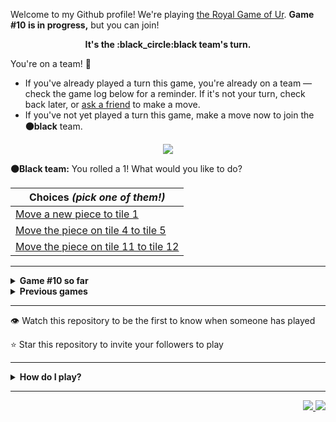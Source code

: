 Welcome to my Github profile!
We're playing
[the Royal Game of Ur](https://en.wikipedia.org/wiki/Royal_Game_of_Ur).
**Game #10 is in progress,** but you can join!

<p align="center">
  <b>It's the
  :black_circle:black
  team's turn.</b>
</p>

You're on a team! :wave:

* If you've already played a turn this game, you're already on a team
  &mdash; check the game log below for a reminder. If it's not your turn,
  check back later, or [ask a
  friend](https://twitter.com/share?text=I'm+playing+The+Royal+Game+of+Ur+on+a+GitHub+profile.+Take+your+turn+at+https://github.com/rossjrw/rossjrw+%23RoyalGameOfUr+%23github) to make a move.
* If you've not yet played a turn this game, make a move now to join the
  **:black_circle:black** team.

<p align="center"><img src="https://raw.githubusercontent.com/rossjrw/rossjrw/play/games/current/board.1688.svg"></p>

  **:black_circle:Black team:**
  You rolled a 1!
What would you like to do?

| Choices *(pick one of them!)* |
| --- |
  | [    Move a new piece to tile 1](https://github.com/rossjrw/rossjrw/issues/new?title=ur-move-1%400-0&amp;body=Press+Submit%21+You+don%27t+need+to+edit+this+text+or+do+anything+else.%0D%0A%0D%0ABe+aware+that+your+move+can+take+a+minute+or+two+to+process.) |
  | [    Move the piece on tile 4 to tile 5](https://github.com/rossjrw/rossjrw/issues/new?title=ur-move-1%404-0&amp;body=Press+Submit%21+You+don%27t+need+to+edit+this+text+or+do+anything+else.%0D%0A%0D%0ABe+aware+that+your+move+can+take+a+minute+or+two+to+process.) |
  | [    Move the piece on tile 11 to tile 12](https://github.com/rossjrw/rossjrw/issues/new?title=ur-move-1%4011-0&amp;body=Press+Submit%21+You+don%27t+need+to+edit+this+text+or+do+anything+else.%0D%0A%0D%0ABe+aware+that+your+move+can+take+a+minute+or+two+to+process.) |

-----

<details>
<summary><b>Game #10 so far</b></summary>

## Who's on each team?

<table>
    <thead>
      <tr><th colspan=2>Players in this game</th></tr>
    </thead>
    <tbody>
      <tr>
        <td align="right"><b>Black team</b> :black_circle:</td>
        <td>:white_circle: <b> White team</b></td>
      </tr>
      <tr align="center">
        <td><b><a href="https://github.com/adoreblvnk">@adoreblvnk</a></b> (5)<br><b><a href="https://github.com/srThibaultP">@srThibaultP</a></b> (4)<br><b><a href="https://github.com/ottomicheletti">@ottomicheletti</a></b> (4)<br><b><a href="https://github.com/beckerin">@beckerin</a></b> (4)<br><b><a href="https://github.com/Vleezy">@Vleezy</a></b> (3)<br><b><a href="https://github.com/roryclaasen">@roryclaasen</a></b> (2)<br><b><a href="https://github.com/QuesadaJon">@QuesadaJon</a></b> (2)<br><b><a href="https://github.com/VikashPR">@VikashPR</a></b> (1)<br><b><a href="https://github.com/rossjrw">@rossjrw</a></b> (1)<br><b><a href="https://github.com/Hans5958">@Hans5958</a></b> (1)<br><b><a href="https://github.com/Sam948-byte">@Sam948-byte</a></b> (1)<br><b><a href="https://github.com/Kharoontes">@Kharoontes</a></b> (1)<br><b><a href="https://github.com/torcoste">@torcoste</a></b> (1)<br><b><a href="https://github.com/Qiamast">@Qiamast</a></b> (1)<br><b><a href="https://github.com/gavinmasese">@gavinmasese</a></b> (1)<br><b><a href="https://github.com/camicelinski">@camicelinski</a></b> (1)<br><b><a href="https://github.com/arneja-arnav">@arneja-arnav</a></b> (1)<br><b><a href="https://github.com/TheramReddy">@TheramReddy</a></b> (1)<br><b><a href="https://github.com/danielchandg">@danielchandg</a></b> (1)<br><b><a href="https://github.com/Saumay">@Saumay</a></b> (1)<br><b><a href="https://github.com/tobias-wilfert">@tobias-wilfert</a></b> (1)<br><b><a href="https://github.com/Samoz93">@Samoz93</a></b> (1)<br><b><a href="https://github.com/beckerrobin">@beckerrobin</a></b> (1)<br><b><a href="https://github.com/joaotd">@joaotd</a></b> (1)<br><b><a href="https://github.com/tovVAar">@tovVAar</a></b> (1)<br><b><a href="https://github.com/Mangor1no">@Mangor1no</a></b> (1)<br><b><a href="https://github.com/Hrushal-Nikhare">@Hrushal-Nikhare</a></b> (1)<br><b><a href="https://github.com/onz3">@onz3</a></b> (1)<br><b><a href="https://github.com/Carol42">@Carol42</a></b> (1)<br><b><a href="https://github.com/LiberViator">@LiberViator</a></b> (1)<br><b><a href="https://github.com/SumitJadiya">@SumitJadiya</a></b> (1)<br><b><a href="https://github.com/SpotlightForBugs">@SpotlightForBugs</a></b> (1)<br><b><a href="https://github.com/EmannFatima">@EmannFatima</a></b> (1)<br><b><a href="https://github.com/Redf0xD">@Redf0xD</a></b> (1)<br><b><a href="https://github.com/RicardoGaitan93">@RicardoGaitan93</a></b> (1)<br><b><a href="https://github.com/RatchanonDev">@RatchanonDev</a></b> (1)<br><b><a href="https://github.com/OmKakatkar">@OmKakatkar</a></b> (1)<br><b><a href="https://github.com/jiny2021">@jiny2021</a></b> (1)<br><b><a href="https://github.com/younesbram">@younesbram</a></b> (1)<br><b><a href="https://github.com/ThomasBacheley">@ThomasBacheley</a></b> (1)<br><b><a href="https://github.com/solomonshalom">@solomonshalom</a></b> (1)<br><b><a href="https://github.com/lmxti">@lmxti</a></b> (1)<br><b><a href="https://github.com/plungarini">@plungarini</a></b> (1)<br><b><a href="https://github.com/RVR-Dummy">@RVR-Dummy</a></b> (1)<br><b><a href="https://github.com/wallaceice">@wallaceice</a></b> (1)<br><b><a href="https://github.com/deutandev">@deutandev</a></b> (1)<br><b><a href="https://github.com/VedxP">@VedxP</a></b> (1)<br><b><a href="https://github.com/mehmetkirlak">@mehmetkirlak</a></b> (1)<br><b><a href="https://github.com/GalexY727">@GalexY727</a></b> (1)</td>
        <td><b><a href="https://github.com/shpatrickguo">@shpatrickguo</a></b> (6)<br><b><a href="https://github.com/handyaputra">@handyaputra</a></b> (4)<br><b><a href="https://github.com/alexchunlin">@alexchunlin</a></b> (3)<br><b><a href="https://github.com/thenithinbalaji">@thenithinbalaji</a></b> (3)<br><b><a href="https://github.com/LAPCoder">@LAPCoder</a></b> (3)<br><b><a href="https://github.com/ZacharyCrespin">@ZacharyCrespin</a></b> (3)<br><b><a href="https://github.com/MathieuIko">@MathieuIko</a></b> (2)<br><b><a href="https://github.com/withrvr">@withrvr</a></b> (2)<br><b><a href="https://github.com/BazzerDv">@BazzerDv</a></b> (2)<br><b><a href="https://github.com/GabrielTheophilo">@GabrielTheophilo</a></b> (1)<br><b><a href="https://github.com/AquariusDue">@AquariusDue</a></b> (1)<br><b><a href="https://github.com/ShahriarKh">@ShahriarKh</a></b> (1)<br><b><a href="https://github.com/NerwenElensar">@NerwenElensar</a></b> (1)<br><b><a href="https://github.com/akhilvreddy">@akhilvreddy</a></b> (1)<br><b><a href="https://github.com/Eive1Me">@Eive1Me</a></b> (1)<br><b><a href="https://github.com/BartvanMaarschalkerweerd">@BartvanMaarschalkerweerd</a></b> (1)<br><b><a href="https://github.com/Yassin-Askar">@Yassin-Askar</a></b> (1)<br><b><a href="https://github.com/HENRYMARTIN5">@HENRYMARTIN5</a></b> (1)<br><b><a href="https://github.com/BolaGhaly">@BolaGhaly</a></b> (1)<br><b><a href="https://github.com/Luigibei">@Luigibei</a></b> (1)<br><b><a href="https://github.com/BlimblimCFT">@BlimblimCFT</a></b> (1)<br><b><a href="https://github.com/garraev">@garraev</a></b> (1)<br><b><a href="https://github.com/mmoizulhaq">@mmoizulhaq</a></b> (1)<br><b><a href="https://github.com/mirandapardo">@mirandapardo</a></b> (1)<br><b><a href="https://github.com/utkarsh-1905">@utkarsh-1905</a></b> (1)<br><b><a href="https://github.com/Buashei">@Buashei</a></b> (1)<br><b><a href="https://github.com/seyfer">@seyfer</a></b> (1)<br><b><a href="https://github.com/thetbw">@thetbw</a></b> (1)<br><b><a href="https://github.com/crimsonshade">@crimsonshade</a></b> (1)<br><b><a href="https://github.com/guru2050">@guru2050</a></b> (1)<br><b><a href="https://github.com/distro104">@distro104</a></b> (1)<br><b><a href="https://github.com/Jkeviin">@Jkeviin</a></b> (1)<br><b><a href="https://github.com/IbimsnicesYolo">@IbimsnicesYolo</a></b> (1)<br><b><a href="https://github.com/Aarrn33">@Aarrn33</a></b> (1)<br><b><a href="https://github.com/SubGplayz">@SubGplayz</a></b> (1)<br><b><a href="https://github.com/marius-leica">@marius-leica</a></b> (1)<br><b><a href="https://github.com/lbtm">@lbtm</a></b> (1)<br><b><a href="https://github.com/wychwitch">@wychwitch</a></b> (1)<br><b><a href="https://github.com/joaodavidsilva">@joaodavidsilva</a></b> (1)<br><b><a href="https://github.com/therealshark">@therealshark</a></b> (1)<br><b><a href="https://github.com/Nirzak">@Nirzak</a></b> (1)<br><b><a href="https://github.com/teofilosalgado">@teofilosalgado</a></b> (1)<br><b><a href="https://github.com/lucaspmedina">@lucaspmedina</a></b> (1)<br><b><a href="https://github.com/timothygao8710">@timothygao8710</a></b> (1)</td>
      </tr>
    </tbody>
  </table>

## What's happened so far?

| Time | Turn | Event | Issue | Board |
| :---: | :---: | :--- | :---: | :---: |
  | 15th May 2022 17:19 | **0** | :black_circle: **[@VikashPR](https://github.com/VikashPR)** started a new game | [#1535](https://github.com/rossjrw/rossjrw/issues/1535) | [link](https://raw.githubusercontent.com/rossjrw/rossjrw/42d2e43d2de4439570af774350c7cc3f1d2c4007/games/current/board.1535.svg) |
  | 15th May 2022 21:15 | **1** | :black_circle: **[@rossjrw](https://github.com/rossjrw)** moved a black piece onto the board to position 2    | [#1536](https://github.com/rossjrw/rossjrw/issues/1536) | [link](https://raw.githubusercontent.com/rossjrw/rossjrw/274036f19c57f52be222f46a5ed3cb985f703430/games/current/board.1536.svg) |
  | 15th May 2022 23:54 | **2** | :white_circle: **[@GabrielTheophilo](https://github.com/GabrielTheophilo)** moved a white piece onto the board to position 2    | [#1538](https://github.com/rossjrw/rossjrw/issues/1538) | [link](https://raw.githubusercontent.com/rossjrw/rossjrw/b3022fb39b738640ec603248a5611e9293d72b5b/games/current/board.1538.svg) |
  | 16th May 2022 12:01 | **3** | :black_circle: **[@roryclaasen](https://github.com/roryclaasen)** moved a black piece from position 2 to position 4  — claimed a rosette :rosette:  | [#1539](https://github.com/rossjrw/rossjrw/issues/1539) | [link](https://raw.githubusercontent.com/rossjrw/rossjrw/947af82b5b47f51b3c148a84b97672b37b5375cc/games/current/board.1539.svg) |
  | 16th May 2022 12:02 | **4** | :black_circle: **[@roryclaasen](https://github.com/roryclaasen)** moved a black piece onto the board to position 1    | [#1540](https://github.com/rossjrw/rossjrw/issues/1540) | [link](https://raw.githubusercontent.com/rossjrw/rossjrw/452eddf6be9c4be4a6be91cf24192d764486cb27/games/current/board.1540.svg) |
  | 17th May 2022 11:03 | **5** | :white_circle: **[@MathieuIko](https://github.com/MathieuIko)** moved a white piece from position 2 to position 4  — claimed a rosette :rosette:  | [#1541](https://github.com/rossjrw/rossjrw/issues/1541) | [link](https://raw.githubusercontent.com/rossjrw/rossjrw/b32cd75295ad06e821538eb4dde46360b6b8cc9c/games/current/board.1541.svg) |
  | 17th May 2022 11:07 | **6** | :white_circle: **[@MathieuIko](https://github.com/MathieuIko)** moved a white piece onto the board to position 3    | [#1542](https://github.com/rossjrw/rossjrw/issues/1542) | [link](https://raw.githubusercontent.com/rossjrw/rossjrw/bb781b81ac8f71f204254a3690291f0dec4a09a7/games/current/board.1542.svg) |
  | 17th May 2022 13:49 | **7** | :black_circle: **[@Hans5958](https://github.com/Hans5958)** moved a black piece onto the board to position 2    | [#1543](https://github.com/rossjrw/rossjrw/issues/1543) | [link](https://raw.githubusercontent.com/rossjrw/rossjrw/9f6e608acc3d151ebda25c56af386c168b0b034a/games/current/board.1543.svg) |
  | 19th May 2022 07:30 | **8** | :white_circle: **[@AquariusDue](https://github.com/AquariusDue)** moved a white piece from position 4 to position 8  — claimed a rosette :rosette:  | [#1544](https://github.com/rossjrw/rossjrw/issues/1544) | [link](https://raw.githubusercontent.com/rossjrw/rossjrw/29613806d94a173cf50518825b284531f429ac11/games/current/board.1544.svg) |
  | 19th May 2022 10:56 | **9** | :white_circle: **[@ShahriarKh](https://github.com/ShahriarKh)** moved a white piece from position 8 to position 10    | [#1545](https://github.com/rossjrw/rossjrw/issues/1545) | [link](https://raw.githubusercontent.com/rossjrw/rossjrw/5aa4c0a695d449ea8e0ccb9c7cec824a0bee1f5a/games/current/board.1545.svg) |
  | 19th May 2022 17:59 | **10** | :black_circle: **[@Sam948-byte](https://github.com/Sam948-byte)** moved a black piece onto the board to position 3    | [#1546](https://github.com/rossjrw/rossjrw/issues/1546) | [link](https://raw.githubusercontent.com/rossjrw/rossjrw/8f28eccdc8df2f4faf675f5a26df5dd976f732a4/games/current/board.1546.svg) |
  | 20th May 2022 23:11 | **11** | :white_circle: **[@shpatrickguo](https://github.com/shpatrickguo)** moved a white piece onto the board to position 2    | [#1547](https://github.com/rossjrw/rossjrw/issues/1547) | [link](https://raw.githubusercontent.com/rossjrw/rossjrw/810df3e45d1ee7be8f1621eed2bf7c0e77f78afe/games/current/board.1547.svg) |
  | 21st May 2022 11:31 | **12** | :black_circle: **[@adoreblvnk](https://github.com/adoreblvnk)** moved a black piece from position 2 to position 5    | [#1548](https://github.com/rossjrw/rossjrw/issues/1548) | [link](https://raw.githubusercontent.com/rossjrw/rossjrw/15e84a3f45b034a3daabc59dfe660d40cb8f588c/games/current/board.1548.svg) |
  | 21st May 2022 11:47 | **13** | :white_circle: **[@NerwenElensar](https://github.com/NerwenElensar)** moved a white piece from position 10 to position 12    | [#1549](https://github.com/rossjrw/rossjrw/issues/1549) | [link](https://raw.githubusercontent.com/rossjrw/rossjrw/74511e3a2e832cf7625e7c8cb5d91ff0cd23ede2/games/current/board.1549.svg) |
  | 21st May 2022 18:15 | **14** | :black_circle: **[@Kharoontes](https://github.com/Kharoontes)** moved a black piece from position 4 to position 6    | [#1550](https://github.com/rossjrw/rossjrw/issues/1550) | [link](https://raw.githubusercontent.com/rossjrw/rossjrw/5f81d0f07e4dcd41a2adfbf512cd7d18cdc9621b/games/current/board.1550.svg) |
  | 22nd May 2022 19:58 | **15** | :white_circle: **[@akhilvreddy](https://github.com/akhilvreddy)** moved a white piece from position 2 to position 4  — claimed a rosette :rosette:  | [#1552](https://github.com/rossjrw/rossjrw/issues/1552) | [link](https://raw.githubusercontent.com/rossjrw/rossjrw/15a210996e663809f2c6213eafbefc7655d4d68e/games/current/board.1552.svg) |
  | 27th May 2022 16:56 | **16** | :white_circle: **[@Eive1Me](https://github.com/Eive1Me)** moved a white piece from position 12 to position 13    | [#1555](https://github.com/rossjrw/rossjrw/issues/1555) | [link](https://raw.githubusercontent.com/rossjrw/rossjrw/55ceaf2662ec497fd0eb17d1997a64e05251ecda/games/current/board.1555.svg) |
  | 28th May 2022 06:32 | **17** | :black_circle: **[@adoreblvnk](https://github.com/adoreblvnk)** moved a black piece from position 3 to position 4  — claimed a rosette :rosette:  | [#1556](https://github.com/rossjrw/rossjrw/issues/1556) | [link](https://raw.githubusercontent.com/rossjrw/rossjrw/869ce82caefbd3dca0f1676ab950b99daccc2102/games/current/board.1556.svg) |
  | 30th May 2022 02:43 | **18** | :black_circle: **[@Vleezy](https://github.com/Vleezy)** moved a black piece from position 1 to position 2    | [#1557](https://github.com/rossjrw/rossjrw/issues/1557) | [link](https://raw.githubusercontent.com/rossjrw/rossjrw/3a8612f91d1c28dba3aae7788fe03a424d414ed2/games/current/board.1557.svg) |
  | 30th May 2022 10:52 | **19** | :white_circle: **[@shpatrickguo](https://github.com/shpatrickguo)** moved a white piece from position 4 to position 5 — captured a black piece :crossed_swords:   | [#1559](https://github.com/rossjrw/rossjrw/issues/1559) | [link](https://raw.githubusercontent.com/rossjrw/rossjrw/666997b89560ae43145a7e3adf58d70da219a9e1/games/current/board.1559.svg) |
  | 30th May 2022 22:51 | **20** | :black_circle: **[@Vleezy](https://github.com/Vleezy)** moved a black piece from position 4 to position 8  — claimed a rosette :rosette:  | [#1560](https://github.com/rossjrw/rossjrw/issues/1560) | [link](https://raw.githubusercontent.com/rossjrw/rossjrw/5f0189be003b1230c6c3a5d89ed16a8c7f8e5ff0/games/current/board.1560.svg) |
  | 31st May 2022 10:11 | **21** | :black_circle: **[@adoreblvnk](https://github.com/adoreblvnk)** moved a black piece from position 6 to position 9    | [#1561](https://github.com/rossjrw/rossjrw/issues/1561) | [link](https://raw.githubusercontent.com/rossjrw/rossjrw/afd76995e005a44d3509cfa5168c7cd128ac1e13/games/current/board.1561.svg) |
  | 31st May 2022 17:18 | **22** | :white_circle: **[@shpatrickguo](https://github.com/shpatrickguo)** moved a white piece from position 5 to position 6    | [#1562](https://github.com/rossjrw/rossjrw/issues/1562) | [link](https://raw.githubusercontent.com/rossjrw/rossjrw/febb72181e8d07c91257c0d6d0429b7c886ebe65/games/current/board.1562.svg) |
  | 1st Jun 2022 02:36 | **23** | :black_circle: **[@adoreblvnk](https://github.com/adoreblvnk)** moved a black piece from position 8 to position 10    | [#1563](https://github.com/rossjrw/rossjrw/issues/1563) | [link](https://raw.githubusercontent.com/rossjrw/rossjrw/097e37a85431ca433a3221cd3091cb81ae045d12/games/current/board.1563.svg) |
  | 1st Jun 2022 17:47 | **24** | :white_circle: **[@alexchunlin](https://github.com/alexchunlin)** moved a white piece from position 6 to position 8  — claimed a rosette :rosette:  | [#1564](https://github.com/rossjrw/rossjrw/issues/1564) | [link](https://raw.githubusercontent.com/rossjrw/rossjrw/513aae3f2ab5d6b4286ba3ad50b0d76b543ab6de/games/current/board.1564.svg) |
  | 1st Jun 2022 17:49 | **25** | :white_circle: **[@alexchunlin](https://github.com/alexchunlin)** moved a white piece onto the board to position 4  — claimed a rosette :rosette:  | [#1565](https://github.com/rossjrw/rossjrw/issues/1565) | [link](https://raw.githubusercontent.com/rossjrw/rossjrw/1b75e09521d75302601c53088198a74fa0ef0323/games/current/board.1565.svg) |
  | 1st Jun 2022 17:49 | **26** | :white_circle: **[@alexchunlin](https://github.com/alexchunlin)** moved a white piece from position 4 to position 7    | [#1566](https://github.com/rossjrw/rossjrw/issues/1566) | [link](https://raw.githubusercontent.com/rossjrw/rossjrw/a0feac344e4f0746abcbfac8ca22c7ba92bbff6a/games/current/board.1566.svg) |
  | 2nd Jun 2022 10:14 | **27** | :black_circle: **[@srThibaultP](https://github.com/srThibaultP)** moved a black piece onto the board to position 3    | [#1567](https://github.com/rossjrw/rossjrw/issues/1567) | [link](https://raw.githubusercontent.com/rossjrw/rossjrw/c5b328d33a099009ff83f671f8effc271ec466fb/games/current/board.1567.svg) |
  | 4th Jun 2022 17:48 | **28** | :white_circle: **[@BartvanMaarschalkerweerd](https://github.com/BartvanMaarschalkerweerd)** moved a white piece from position 7 to position 9 — captured a black piece :crossed_swords:   | [#1568](https://github.com/rossjrw/rossjrw/issues/1568) | [link](https://raw.githubusercontent.com/rossjrw/rossjrw/5d3ebae4d7e5d9e82ae6137cec05c3727ab2c40d/games/current/board.1568.svg) |
  | 5th Jun 2022 07:26 | **29** | :black_circle: **[@adoreblvnk](https://github.com/adoreblvnk)** moved a black piece from position 3 to position 4  — claimed a rosette :rosette:  | [#1569](https://github.com/rossjrw/rossjrw/issues/1569) | [link](https://raw.githubusercontent.com/rossjrw/rossjrw/36349767bccb4de138a5b969753189516d30298b/games/current/board.1569.svg) |
  | 6th Jun 2022 10:39 | **30** | :black_circle: **[@torcoste](https://github.com/torcoste)** moved a black piece from position 4 to position 6    | [#1570](https://github.com/rossjrw/rossjrw/issues/1570) | [link](https://raw.githubusercontent.com/rossjrw/rossjrw/3501d331f283a202535ae767ffc48cdaebe2d34f/games/current/board.1570.svg) |
  | 9th Jun 2022 06:32 | **31** | :white_circle: **[@Yassin-Askar](https://github.com/Yassin-Askar)** moved a white piece from position 8 to position 12    | [#1571](https://github.com/rossjrw/rossjrw/issues/1571) | [link](https://raw.githubusercontent.com/rossjrw/rossjrw/d250cf886ff6cbc37bc015d7b1272ddc59baf3a7/games/current/board.1571.svg) |
  | 10th Jun 2022 08:07 | **32** | :black_circle: **[@srThibaultP](https://github.com/srThibaultP)** moved a black piece from position 10 to position 12 — captured a white piece :crossed_swords:   | [#1572](https://github.com/rossjrw/rossjrw/issues/1572) | [link](https://raw.githubusercontent.com/rossjrw/rossjrw/858d587834ea11a3874b4343d3eb1ecf19345d31/games/current/board.1572.svg) |
  | 13th Jun 2022 07:25 | **33** | :white_circle: **[@handyaputra](https://github.com/handyaputra)** moved a white piece from position 9 to position 12 — captured a black piece :crossed_swords:   | [#1573](https://github.com/rossjrw/rossjrw/issues/1573) | [link](https://raw.githubusercontent.com/rossjrw/rossjrw/5debfdbf29bf01145495406a518b5c448998615d/games/current/board.1573.svg) |
  | 13th Jun 2022 07:38 | **34** | :black_circle: **[@Qiamast](https://github.com/Qiamast)** moved a black piece from position 6 to position 8  — claimed a rosette :rosette:  | [#1574](https://github.com/rossjrw/rossjrw/issues/1574) | [link](https://raw.githubusercontent.com/rossjrw/rossjrw/64930e9213e5330d2e929059be39107befd10aed/games/current/board.1574.svg) |
  | 14th Jun 2022 12:22 | **35** | :black_circle: **[@gavinmasese](https://github.com/gavinmasese)** moved a black piece onto the board to position 3    | [#1575](https://github.com/rossjrw/rossjrw/issues/1575) | [link](https://raw.githubusercontent.com/rossjrw/rossjrw/325f261c02b89b02b91b1670e392ec00716565ba/games/current/board.1575.svg) |
  | 15th Jun 2022 03:10 | **36** | :white_circle: **[@handyaputra](https://github.com/handyaputra)** moved a white piece from position 3 to position 4  — claimed a rosette :rosette:  | [#1576](https://github.com/rossjrw/rossjrw/issues/1576) | [link](https://raw.githubusercontent.com/rossjrw/rossjrw/8292c3066ffe29460006d24df74949723a410a18/games/current/board.1576.svg) |
  | 15th Jun 2022 03:11 | **37** | :white_circle: **[@handyaputra](https://github.com/handyaputra)** moved a white piece from position 13 to position 14  — claimed a rosette :rosette:  | [#1577](https://github.com/rossjrw/rossjrw/issues/1577) | [link](https://raw.githubusercontent.com/rossjrw/rossjrw/41c796fe35fa4d3976dc341bd17a112baa9fca33/games/current/board.1577.svg) |
  | 15th Jun 2022 03:11 | **38** | :white_circle: **[@handyaputra](https://github.com/handyaputra)** ascended a white piece from position 14 :rocket:    | [#1578](https://github.com/rossjrw/rossjrw/issues/1578) | [link](https://raw.githubusercontent.com/rossjrw/rossjrw/6ddea4796749831613fd27b46797c63a2bc15860/games/current/board.1578.svg) |
  | 16th Jun 2022 19:07 | **39** | :black_circle: **[@srThibaultP](https://github.com/srThibaultP)** moved a black piece from position 8 to position 11    | [#1579](https://github.com/rossjrw/rossjrw/issues/1579) | [link](https://raw.githubusercontent.com/rossjrw/rossjrw/f519d2995f318a91d50803627ed884d74f6665b8/games/current/board.1579.svg) |
  | 16th Jun 2022 19:24 | **40** | :white_circle: **[@HENRYMARTIN5](https://github.com/HENRYMARTIN5)** moved a white piece from position 4 to position 6    | [#1580](https://github.com/rossjrw/rossjrw/issues/1580) | [link](https://raw.githubusercontent.com/rossjrw/rossjrw/d5a08f04f527457bcf4da2d44df05a798823b689/games/current/board.1580.svg) |
  | 2nd Jul 2022 13:47 | **41** | :black_circle: **[@camicelinski](https://github.com/camicelinski)** moved a black piece from position 11 to position 12 — captured a white piece :crossed_swords:   | [#1581](https://github.com/rossjrw/rossjrw/issues/1581) | [link](https://raw.githubusercontent.com/rossjrw/rossjrw/5729fa1132d914980d7913f5ef7e6149725d24e4/games/current/board.1581.svg) |
  | 3rd Jul 2022 05:25 | **42** | :white_circle: **[@BolaGhaly](https://github.com/BolaGhaly)** moved a white piece from position 6 to position 8  — claimed a rosette :rosette:  | [#1582](https://github.com/rossjrw/rossjrw/issues/1582) | [link](https://raw.githubusercontent.com/rossjrw/rossjrw/5789a8b84d033e692224406ddb1760a6d8764c31/games/current/board.1582.svg) |
  | 5th Jul 2022 04:28 | **43** | :white_circle: **[@Luigibei](https://github.com/Luigibei)** moved a white piece from position 8 to position 11    | [#1584](https://github.com/rossjrw/rossjrw/issues/1584) | [link](https://raw.githubusercontent.com/rossjrw/rossjrw/a2a1369b8df11994adf94c11f3c63802c2f43db8/games/current/board.1584.svg) |
  | 10th Jul 2022 06:03 | **44** | :black_circle: **[@arneja-arnav](https://github.com/arneja-arnav)** moved a black piece onto the board to position 4  — claimed a rosette :rosette:  | [#1585](https://github.com/rossjrw/rossjrw/issues/1585) | [link](https://raw.githubusercontent.com/rossjrw/rossjrw/2dd0e5eb94b5e7ae668d218bfe58ac59bb2c42bf/games/current/board.1585.svg) |
  | 17th Jul 2022 08:26 | **45** | :black_circle: **[@srThibaultP](https://github.com/srThibaultP)** moved a black piece from position 12 to position 14  — claimed a rosette :rosette:  | [#1586](https://github.com/rossjrw/rossjrw/issues/1586) | [link](https://raw.githubusercontent.com/rossjrw/rossjrw/c2d4099e49ea64e13df348fff3ac1124ca5a4e82/games/current/board.1586.svg) |
  | 17th Jul 2022 09:07 | **46** | :black_circle: **[@TheramReddy](https://github.com/TheramReddy)** moved a black piece from position 3 to position 5    | [#1587](https://github.com/rossjrw/rossjrw/issues/1587) |  |
  | 17th Jul 2022 18:28 | **47** | :white_circle: **[@BlimblimCFT](https://github.com/BlimblimCFT)** ascended a white piece from position 11 :rocket:    | [#1588](https://github.com/rossjrw/rossjrw/issues/1588) |  |
  | 17th Jul 2022 18:28 | **48** | :black_circle:  The black team rolled a 0 and their turn was automatically passed | [#1588](https://github.com/rossjrw/rossjrw/issues/1588) | [link](https://raw.githubusercontent.com/rossjrw/rossjrw/f8b99aa340bd303bb09f8b26d79a5535d58b3345/games/current/board.1588.svg) |
  | 17th Jul 2022 18:28 | **49** | :white_circle:  The white team rolled a 0 and their turn was automatically passed | [#1588](https://github.com/rossjrw/rossjrw/issues/1588) | [link](https://raw.githubusercontent.com/rossjrw/rossjrw/36f5c9edfc719f2c533862ea6c2aea9835c3f2c5/games/current/board.1588.svg) |
  | 19th Jul 2022 17:52 | **50** | :black_circle: **[@danielchandg](https://github.com/danielchandg)** moved a black piece from position 4 to position 8  — claimed a rosette :rosette:  | [#1589](https://github.com/rossjrw/rossjrw/issues/1589) |  |
  | 23rd Jul 2022 08:52 | **51** | :black_circle: **[@Saumay](https://github.com/Saumay)** moved a black piece onto the board to position 4  — claimed a rosette :rosette:  | [#1590](https://github.com/rossjrw/rossjrw/issues/1590) | [link](https://raw.githubusercontent.com/rossjrw/rossjrw/d85cc8656f726f3cad03c8ca889f12abc53f02c6/games/current/board.1590.svg) |
  | 23rd Jul 2022 08:52 | **52** | :black_circle:  The black team rolled a 0 and their turn was automatically passed | [#1590](https://github.com/rossjrw/rossjrw/issues/1590) | [link](https://raw.githubusercontent.com/rossjrw/rossjrw/9e10499656b7193a9851671c74aa90a14b6b3ccb/games/current/board.1590.svg) |
  | 27th Jul 2022 10:20 | **53** | :white_circle: **[@garraev](https://github.com/garraev)** moved a white piece onto the board to position 2    | [#1592](https://github.com/rossjrw/rossjrw/issues/1592) | [link](https://raw.githubusercontent.com/rossjrw/rossjrw/a5bcc6f8bdf76f086e0ca3986c3fb40492d5b062/games/current/board.1592.svg) |
  | 27th Jul 2022 13:44 | **54** | :black_circle: **[@tobias-wilfert](https://github.com/tobias-wilfert)** moved a black piece from position 5 to position 7    | [#1593](https://github.com/rossjrw/rossjrw/issues/1593) | [link](https://raw.githubusercontent.com/rossjrw/rossjrw/156be372c6192d34dbe5d79554409bed63c4a670/games/current/board.1593.svg) |
  | 2nd Aug 2022 09:39 | **55** | :white_circle: **[@mmoizulhaq](https://github.com/mmoizulhaq)** moved a white piece onto the board to position 3    | [#1594](https://github.com/rossjrw/rossjrw/issues/1594) | [link](https://raw.githubusercontent.com/rossjrw/rossjrw/ea6791b764917ae61d267ff415253424a103659f/games/current/board.1594.svg) |
  | 3rd Aug 2022 14:31 | **56** | :black_circle: **[@Samoz93](https://github.com/Samoz93)** moved a black piece onto the board to position 1    | [#1596](https://github.com/rossjrw/rossjrw/issues/1596) | [link](https://raw.githubusercontent.com/rossjrw/rossjrw/61090a7a8c51dbf81a150d23a4107e5e2bac4864/games/current/board.1596.svg) |
  | 3rd Aug 2022 19:55 | **57** | :white_circle: **[@mirandapardo](https://github.com/mirandapardo)** moved a white piece from position 3 to position 5    | [#1597](https://github.com/rossjrw/rossjrw/issues/1597) | [link](https://raw.githubusercontent.com/rossjrw/rossjrw/d35a908f6c6bfa4a8362644d3e57aeaf64549c5b/games/current/board.1597.svg) |
  | 23rd Aug 2022 12:02 | **58** | :black_circle: **[@beckerrobin](https://github.com/beckerrobin)** moved a black piece from position 7 to position 10    | [#1599](https://github.com/rossjrw/rossjrw/issues/1599) | [link](https://raw.githubusercontent.com/rossjrw/rossjrw/051a5595086450ee92e565205f5cf96fcd5cc57a/games/current/board.1599.svg) |
  | 23rd Aug 2022 17:24 | **59** | :white_circle: **[@utkarsh-1905](https://github.com/utkarsh-1905)** moved a white piece onto the board to position 4  — claimed a rosette :rosette:  | [#1600](https://github.com/rossjrw/rossjrw/issues/1600) | [link](https://raw.githubusercontent.com/rossjrw/rossjrw/7d7c3ba32c622321962c70b481c219a8c888d782/games/current/board.1600.svg) |
  | 24th Aug 2022 10:39 | **60** | :white_circle: **[@Buashei](https://github.com/Buashei)** moved a white piece from position 5 to position 6    | [#1601](https://github.com/rossjrw/rossjrw/issues/1601) | [link](https://raw.githubusercontent.com/rossjrw/rossjrw/c6beda908d2d97692a747c36dc3b0843f12f6953/games/current/board.1601.svg) |
  | 24th Aug 2022 11:10 | **61** | :black_circle: **[@joaotd](https://github.com/joaotd)** moved a black piece from position 1 to position 3    | [#1603](https://github.com/rossjrw/rossjrw/issues/1603) | [link](https://raw.githubusercontent.com/rossjrw/rossjrw/fa7773e97dd3c4a2d77289f6ff64736b34677f98/games/current/board.1603.svg) |
  | 24th Aug 2022 12:32 | **62** | :white_circle: **[@seyfer](https://github.com/seyfer)** moved a white piece from position 6 to position 9    | [#1604](https://github.com/rossjrw/rossjrw/issues/1604) | [link](https://raw.githubusercontent.com/rossjrw/rossjrw/eaddd188de2556f6851f9f0b5b68328114f5e88f/games/current/board.1604.svg) |
  | 24th Aug 2022 20:26 | **63** | :black_circle: **[@tovVAar](https://github.com/tovVAar)** moved a black piece from position 4 to position 5    | [#1605](https://github.com/rossjrw/rossjrw/issues/1605) | [link](https://raw.githubusercontent.com/rossjrw/rossjrw/f5b4be72a1fd344ff18c1da63229e4f5770611af/games/current/board.1605.svg) |
  | 25th Aug 2022 02:22 | **64** | :white_circle: **[@thetbw](https://github.com/thetbw)** moved a white piece onto the board to position 1    | [#1606](https://github.com/rossjrw/rossjrw/issues/1606) | [link](https://raw.githubusercontent.com/rossjrw/rossjrw/16158c80831020db7417a0c23bec69ce5907de8d/games/current/board.1606.svg) |
  | 25th Aug 2022 03:52 | **65** | :black_circle: **[@Mangor1no](https://github.com/Mangor1no)** moved a black piece from position 10 to position 11    | [#1607](https://github.com/rossjrw/rossjrw/issues/1607) | [link](https://raw.githubusercontent.com/rossjrw/rossjrw/9258b17038e4648da7a07393feda9406470f3d99/games/current/board.1607.svg) |
  | 27th Aug 2022 08:47 | **66** | :white_circle: **[@crimsonshade](https://github.com/crimsonshade)** moved a white piece from position 2 to position 5 — captured a black piece :crossed_swords:   | [#1608](https://github.com/rossjrw/rossjrw/issues/1608) | [link](https://raw.githubusercontent.com/rossjrw/rossjrw/d2bd921dd56c917960684e46a47bdf8f316b8f17/games/current/board.1608.svg) |
  | 28th Aug 2022 13:33 | **67** | :black_circle: **[@Hrushal-Nikhare](https://github.com/Hrushal-Nikhare)** moved a black piece from position 3 to position 5 — captured a white piece :crossed_swords:   | [#1609](https://github.com/rossjrw/rossjrw/issues/1609) | [link](https://raw.githubusercontent.com/rossjrw/rossjrw/61fe73163efb838154538b6f509262a6ce41942d/games/current/board.1609.svg) |
  | 30th Aug 2022 00:49 | **68** | :white_circle: **[@guru2050](https://github.com/guru2050)** moved a white piece from position 1 to position 2    | [#1610](https://github.com/rossjrw/rossjrw/issues/1610) | [link](https://raw.githubusercontent.com/rossjrw/rossjrw/7c322a5ad3c7fd89ae21f3860f12eccd1b3a7ae8/games/current/board.1610.svg) |
  | 30th Aug 2022 13:48 | **69** | :black_circle: **[@onz3](https://github.com/onz3)** moved a black piece onto the board to position 3    | [#1612](https://github.com/rossjrw/rossjrw/issues/1612) | [link](https://raw.githubusercontent.com/rossjrw/rossjrw/f97f1fcf7d03ae71ac16c11c1d353cc9f08c10bb/games/current/board.1612.svg) |
  | 30th Aug 2022 15:00 | **70** | :white_circle: **[@distro104](https://github.com/distro104)** moved a white piece from position 9 to position 11 — captured a black piece :crossed_swords:   | [#1613](https://github.com/rossjrw/rossjrw/issues/1613) | [link](https://raw.githubusercontent.com/rossjrw/rossjrw/9dc79172bc152121b68ba19bb95dcbd6c138b38e/games/current/board.1613.svg) |
  | 31st Aug 2022 04:08 | **71** | :black_circle: **[@Carol42](https://github.com/Carol42)** moved a black piece from position 8 to position 11 — captured a white piece :crossed_swords:   | [#1620](https://github.com/rossjrw/rossjrw/issues/1620) | [link](https://raw.githubusercontent.com/rossjrw/rossjrw/04f68ecee359cdc3dc516716f412bf46142e0efb/games/current/board.1620.svg) |
  | 31st Aug 2022 04:32 | **72** | :white_circle: **[@shpatrickguo](https://github.com/shpatrickguo)** moved a white piece from position 4 to position 6    | [#1621](https://github.com/rossjrw/rossjrw/issues/1621) |  |
  | 31st Aug 2022 13:46 | **73** | :black_circle: **[@LiberViator](https://github.com/LiberViator)** moved a black piece from position 2 to position 6 — captured a white piece :crossed_swords:   | [#1622](https://github.com/rossjrw/rossjrw/issues/1622) | [link](https://raw.githubusercontent.com/rossjrw/rossjrw/eef10cbca5169f2fe71f3ea3a87ec441a3dfe451/games/current/board.1622.svg) |
  | 31st Aug 2022 13:46 | **74** | :white_circle:  The white team rolled a 0 and their turn was automatically passed | [#1622](https://github.com/rossjrw/rossjrw/issues/1622) |  |
  | 1st Sep 2022 07:47 | **75** | :black_circle: **[@SumitJadiya](https://github.com/SumitJadiya)** moved a black piece from position 5 to position 8  — claimed a rosette :rosette:  | [#1623](https://github.com/rossjrw/rossjrw/issues/1623) | [link](https://raw.githubusercontent.com/rossjrw/rossjrw/68fcb9e08aed72180e53b09a88db71e004cdfe46/games/current/board.1623.svg) |
  | 1st Sep 2022 07:47 | **76** | :black_circle:  The black team rolled a 0 and their turn was automatically passed | [#1623](https://github.com/rossjrw/rossjrw/issues/1623) |  |
  | 2nd Sep 2022 15:28 | **77** | :white_circle: **[@Jkeviin](https://github.com/Jkeviin)** moved a white piece from position 2 to position 5    | [#1624](https://github.com/rossjrw/rossjrw/issues/1624) | [link](https://raw.githubusercontent.com/rossjrw/rossjrw/b68ff4768c3f25c63b90fb692ad1c9e38d895f28/games/current/board.1624.svg) |
  | 2nd Sep 2022 15:28 | **78** | :black_circle:  The black team rolled a 0 and their turn was automatically passed | [#1624](https://github.com/rossjrw/rossjrw/issues/1624) | [link](https://raw.githubusercontent.com/rossjrw/rossjrw/532415a23707cf3bcac0829c37fef8d44861072c/games/current/board.1624.svg) |
  | 5th Sep 2022 14:31 | **79** | :white_circle: **[@IbimsnicesYolo](https://github.com/IbimsnicesYolo)** moved a white piece from position 5 to position 7    | [#1625](https://github.com/rossjrw/rossjrw/issues/1625) | [link](https://raw.githubusercontent.com/rossjrw/rossjrw/b6ca882bb8e7e67bc895cb019d544e242794e5f1/games/current/board.1625.svg) |
  | 7th Sep 2022 15:01 | **80** | :black_circle: **[@SpotlightForBugs](https://github.com/SpotlightForBugs)** moved a black piece from position 8 to position 10    | [#1626](https://github.com/rossjrw/rossjrw/issues/1626) | [link](https://raw.githubusercontent.com/rossjrw/rossjrw/58986c77f5cd3322aef788899051ac13237c98a7/games/current/board.1626.svg) |
  | 9th Sep 2022 15:16 | **81** | :white_circle: **[@Aarrn33](https://github.com/Aarrn33)** moved a white piece onto the board to position 2    | [#1628](https://github.com/rossjrw/rossjrw/issues/1628) | [link](https://raw.githubusercontent.com/rossjrw/rossjrw/b4ba2524ae6c025e218c1b05ccaed01568e209fe/games/current/board.1628.svg) |
  | 9th Sep 2022 21:27 | **82** | :black_circle: **[@EmannFatima](https://github.com/EmannFatima)** moved a black piece from position 6 to position 9    | [#1629](https://github.com/rossjrw/rossjrw/issues/1629) | [link](https://raw.githubusercontent.com/rossjrw/rossjrw/98fa8f57bf4ea097cc4e949d5ec8c617b0378c16/games/current/board.1629.svg) |
  | 10th Sep 2022 11:23 | **83** | :white_circle: **[@SubGplayz](https://github.com/SubGplayz)** moved a white piece from position 7 to position 8  — claimed a rosette :rosette:  | [#1631](https://github.com/rossjrw/rossjrw/issues/1631) | [link](https://raw.githubusercontent.com/rossjrw/rossjrw/74984de886b1728a0a86748b4870476266bc17b5/games/current/board.1631.svg) |
  | 11th Sep 2022 22:15 | **84** | :white_circle: **[@marius-leica](https://github.com/marius-leica)** moved a white piece onto the board to position 3    | [#1633](https://github.com/rossjrw/rossjrw/issues/1633) | [link](https://raw.githubusercontent.com/rossjrw/rossjrw/6e22e87df7ac9e88675673ed00d09c13f068cad9/games/current/board.1633.svg) |
  | 14th Sep 2022 23:00 | **85** | :black_circle: **[@Redf0xD](https://github.com/Redf0xD)** ascended a black piece from position 11 :rocket:    | [#1634](https://github.com/rossjrw/rossjrw/issues/1634) | [link](https://raw.githubusercontent.com/rossjrw/rossjrw/0acc2c67ceeb2d56cf74e3de32275b980c310466/games/current/board.1634.svg) |
  | 17th Sep 2022 23:33 | **86** | :white_circle: **[@shpatrickguo](https://github.com/shpatrickguo)** moved a white piece from position 2 to position 5    | [#1635](https://github.com/rossjrw/rossjrw/issues/1635) | [link](https://raw.githubusercontent.com/rossjrw/rossjrw/bc0416516489b4309193fee48d3cd85615f5e76e/games/current/board.1635.svg) |
  | 23rd Sep 2022 20:00 | **87** | :black_circle: **[@RicardoGaitan93](https://github.com/RicardoGaitan93)** moved a black piece onto the board to position 1    | [#1636](https://github.com/rossjrw/rossjrw/issues/1636) | [link](https://raw.githubusercontent.com/rossjrw/rossjrw/c5724d4934485035729fe0854fe05fdb6f8b3610/games/current/board.1636.svg) |
  | 23rd Sep 2022 23:18 | **88** | :white_circle: **[@shpatrickguo](https://github.com/shpatrickguo)** moved a white piece from position 8 to position 9 — captured a black piece :crossed_swords:   | [#1637](https://github.com/rossjrw/rossjrw/issues/1637) | [link](https://raw.githubusercontent.com/rossjrw/rossjrw/068ff1c5b6fced5e28633b40ffa46501759e3354/games/current/board.1637.svg) |
  | 27th Sep 2022 07:38 | **89** | :black_circle: **[@RatchanonDev](https://github.com/RatchanonDev)** moved a black piece from position 3 to position 4  — claimed a rosette :rosette:  | [#1639](https://github.com/rossjrw/rossjrw/issues/1639) | [link](https://raw.githubusercontent.com/rossjrw/rossjrw/12104bbdcda457c1b6ac58f7b4b8cb17f62425c1/games/current/board.1639.svg) |
  | 9th Oct 2022 19:25 | **90** | :black_circle: **[@Vleezy](https://github.com/Vleezy)** moved a black piece from position 1 to position 3    | [#1640](https://github.com/rossjrw/rossjrw/issues/1640) | [link](https://raw.githubusercontent.com/rossjrw/rossjrw/b857cf1a5f298341dcdb7709a42c71edd5b5f1e4/games/current/board.1640.svg) |
  | 10th Oct 2022 04:33 | **91** | :white_circle: **[@thenithinbalaji](https://github.com/thenithinbalaji)** moved a white piece from position 3 to position 6    | [#1641](https://github.com/rossjrw/rossjrw/issues/1641) | [link](https://raw.githubusercontent.com/rossjrw/rossjrw/67cb2948ef358526f6fc63da81932dbac7646e59/games/current/board.1641.svg) |
  | 11th Oct 2022 04:59 | **92** | :black_circle: **[@OmKakatkar](https://github.com/OmKakatkar)** moved a black piece from position 3 to position 5 — captured a white piece :crossed_swords:   | [#1644](https://github.com/rossjrw/rossjrw/issues/1644) | [link](https://raw.githubusercontent.com/rossjrw/rossjrw/a728cbd730513739f70da1b583a892abe7925aa7/games/current/board.1644.svg) |
  | 14th Oct 2022 05:21 | **93** | :white_circle: **[@thenithinbalaji](https://github.com/thenithinbalaji)** moved a white piece from position 6 to position 7    | [#1646](https://github.com/rossjrw/rossjrw/issues/1646) | [link](https://raw.githubusercontent.com/rossjrw/rossjrw/ec557a199404fd5b427f65bad2671cd22d6180ac/games/current/board.1646.svg) |
  | 14th Oct 2022 23:39 | **94** | :black_circle: **[@jiny2021](https://github.com/jiny2021)** moved a black piece from position 5 to position 7 — captured a white piece :crossed_swords:   | [#1647](https://github.com/rossjrw/rossjrw/issues/1647) | [link](https://raw.githubusercontent.com/rossjrw/rossjrw/acdc75932cf830ff8072c98421bafa724dc6dfe5/games/current/board.1647.svg) |
  | 16th Oct 2022 18:20 | **95** | :white_circle: **[@thenithinbalaji](https://github.com/thenithinbalaji)** moved a white piece from position 9 to position 12    | [#1648](https://github.com/rossjrw/rossjrw/issues/1648) | [link](https://raw.githubusercontent.com/rossjrw/rossjrw/904c5c9f1944983176b845b92fc9edd5bb9af972/games/current/board.1648.svg) |
  | 17th Oct 2022 18:58 | **96** | :black_circle: **[@younesbram](https://github.com/younesbram)** moved a black piece from position 4 to position 8  — claimed a rosette :rosette:  | [#1649](https://github.com/rossjrw/rossjrw/issues/1649) | [link](https://raw.githubusercontent.com/rossjrw/rossjrw/ea039a94ce3253986341a2ca9f917e824620e323/games/current/board.1649.svg) |
  | 20th Oct 2022 06:09 | **97** | :black_circle: **[@ThomasBacheley](https://github.com/ThomasBacheley)** moved a black piece onto the board to position 2    | [#1650](https://github.com/rossjrw/rossjrw/issues/1650) |  |
  | 20th Oct 2022 22:28 | **98** | :white_circle: **[@lbtm](https://github.com/lbtm)** moved a white piece onto the board to position 4  — claimed a rosette :rosette:  | [#1651](https://github.com/rossjrw/rossjrw/issues/1651) | [link](https://raw.githubusercontent.com/rossjrw/rossjrw/d66e69aacc2bd943fffa9b87fc8047e9facdbb40/games/current/board.1651.svg) |
  | 20th Oct 2022 22:28 | **99** | :white_circle:  The white team rolled a 0 and their turn was automatically passed | [#1651](https://github.com/rossjrw/rossjrw/issues/1651) | [link](https://raw.githubusercontent.com/rossjrw/rossjrw/7f4d1bd015472b731d29cbcb0d9e40384b2fb186/games/current/board.1651.svg) |
  | 24th Oct 2022 13:03 | **100** | :black_circle: **[@solomonshalom](https://github.com/solomonshalom)** moved a black piece from position 2 to position 5    | [#1652](https://github.com/rossjrw/rossjrw/issues/1652) | [link](https://raw.githubusercontent.com/rossjrw/rossjrw/f1f764c40d7892c9586ef048878c3e3061406264/games/current/board.1652.svg) |
  | 4th Nov 2022 05:42 | **101** | :white_circle: **[@wychwitch](https://github.com/wychwitch)** moved a white piece from position 12 to position 14  — claimed a rosette :rosette:  | [#1653](https://github.com/rossjrw/rossjrw/issues/1653) | [link](https://raw.githubusercontent.com/rossjrw/rossjrw/96b53ce535dcf53e4b0b9802e27ebdfc93be2ab9/games/current/board.1653.svg) |
  | 4th Nov 2022 22:56 | **102** | :white_circle: **[@joaodavidsilva](https://github.com/joaodavidsilva)** moved a white piece from position 4 to position 6    | [#1654](https://github.com/rossjrw/rossjrw/issues/1654) | [link](https://raw.githubusercontent.com/rossjrw/rossjrw/38c4aa220e5a86b30f4d6652df2acea2b24241c4/games/current/board.1654.svg) |
  | 8th Nov 2022 07:09 | **103** | :black_circle: **[@QuesadaJon](https://github.com/QuesadaJon)** moved a black piece from position 10 to position 12    | [#1655](https://github.com/rossjrw/rossjrw/issues/1655) | [link](https://raw.githubusercontent.com/rossjrw/rossjrw/f55c444f62451caa39f85d53554db44566da275c/games/current/board.1655.svg) |
  | 8th Nov 2022 13:33 | **104** | :white_circle: **[@therealshark](https://github.com/therealshark)** moved a white piece onto the board to position 3    | [#1656](https://github.com/rossjrw/rossjrw/issues/1656) | [link](https://raw.githubusercontent.com/rossjrw/rossjrw/4bc68078b41429070423c22d5c33465aeaf89c19/games/current/board.1656.svg) |
  | 11th Nov 2022 11:14 | **105** | :black_circle: **[@QuesadaJon](https://github.com/QuesadaJon)** moved a black piece from position 5 to position 6 — captured a white piece :crossed_swords:   | [#1657](https://github.com/rossjrw/rossjrw/issues/1657) | [link](https://raw.githubusercontent.com/rossjrw/rossjrw/eac5b06b5c7a47a94142e770a03183013a32deb0/games/current/board.1657.svg) |
  | 11th Nov 2022 15:55 | **106** | :white_circle: **[@Nirzak](https://github.com/Nirzak)** moved a white piece onto the board to position 2    | [#1658](https://github.com/rossjrw/rossjrw/issues/1658) | [link](https://raw.githubusercontent.com/rossjrw/rossjrw/37b87bb713a7c0b43ece51e310dcab813d40a214/games/current/board.1658.svg) |
  | 14th Nov 2022 22:24 | **107** | :black_circle: **[@lmxti](https://github.com/lmxti)** moved a black piece from position 7 to position 9    | [#1659](https://github.com/rossjrw/rossjrw/issues/1659) | [link](https://raw.githubusercontent.com/rossjrw/rossjrw/ec68711e689877955be2baa0ad10dab48c8d19e8/games/current/board.1659.svg) |
  | 16th Nov 2022 14:38 | **108** | :white_circle: **[@teofilosalgado](https://github.com/teofilosalgado)** moved a white piece from position 2 to position 4  — claimed a rosette :rosette:  | [#1660](https://github.com/rossjrw/rossjrw/issues/1660) | [link](https://raw.githubusercontent.com/rossjrw/rossjrw/c75a027f6b601dfc1fad43f21d2cf0759318a8a6/games/current/board.1660.svg) |
  | 22nd Nov 2022 12:53 | **109** | :white_circle: **[@lucaspmedina](https://github.com/lucaspmedina)** moved a white piece from position 3 to position 6 — captured a black piece :crossed_swords:   | [#1661](https://github.com/rossjrw/rossjrw/issues/1661) | [link](https://raw.githubusercontent.com/rossjrw/rossjrw/ca0e5fb6b57626f9670494361f09ae3fd9cfb54d/games/current/board.1661.svg) |
  | 23rd Nov 2022 22:02 | **110** | :black_circle: **[@plungarini](https://github.com/plungarini)** moved a black piece from position 9 to position 10    | [#1662](https://github.com/rossjrw/rossjrw/issues/1662) | [link](https://raw.githubusercontent.com/rossjrw/rossjrw/3bc93c8cec96e81b26d763bcab815ac591020388/games/current/board.1662.svg) |
  | 28th Nov 2022 11:20 | **111** | :white_circle: **[@withrvr](https://github.com/withrvr)** moved a white piece onto the board to position 2    | [#1663](https://github.com/rossjrw/rossjrw/issues/1663) | [link](https://raw.githubusercontent.com/rossjrw/rossjrw/2f903c9fa19e7db362582453039555cf46d7bb01/games/current/board.1663.svg) |
  | 28th Nov 2022 11:26 | **112** | :black_circle: **[@RVR-Dummy](https://github.com/RVR-Dummy)** moved a black piece onto the board to position 2    | [#1665](https://github.com/rossjrw/rossjrw/issues/1665) | [link](https://raw.githubusercontent.com/rossjrw/rossjrw/56f3b57cbd05256d0485e3ad6b1e4811c42a6943/games/current/board.1665.svg) |
  | 28th Nov 2022 11:27 | **113** | :white_circle: **[@withrvr](https://github.com/withrvr)** ascended a white piece from position 14 :rocket:    | [#1666](https://github.com/rossjrw/rossjrw/issues/1666) | [link](https://raw.githubusercontent.com/rossjrw/rossjrw/cc685756033dbade095c06fd295c66912745eb1f/games/current/board.1666.svg) |
  | 29th Nov 2022 10:43 | **114** | :black_circle: **[@wallaceice](https://github.com/wallaceice)** moved a black piece from position 2 to position 4  — claimed a rosette :rosette:  | [#1667](https://github.com/rossjrw/rossjrw/issues/1667) |  |
  | 30th Nov 2022 01:02 | **115** | :black_circle: **[@deutandev](https://github.com/deutandev)** ascended a black piece from position 14 :rocket:    | [#1668](https://github.com/rossjrw/rossjrw/issues/1668) | [link](https://raw.githubusercontent.com/rossjrw/rossjrw/644ce5d52734c3b83f6919e3c8b031bb00fd8a52/games/current/board.1668.svg) |
  | 30th Nov 2022 01:02 | **116** | :white_circle:  The white team rolled a 0 and their turn was automatically passed | [#1668](https://github.com/rossjrw/rossjrw/issues/1668) | [link](https://raw.githubusercontent.com/rossjrw/rossjrw/ef164aef1e4189354df30820de9d58a53bb4b57f/games/current/board.1668.svg) |
  | 1st Dec 2022 03:44 | **117** | :black_circle: **[@ottomicheletti](https://github.com/ottomicheletti)** moved a black piece from position 4 to position 6 — captured a white piece :crossed_swords:   | [#1669](https://github.com/rossjrw/rossjrw/issues/1669) | [link](https://raw.githubusercontent.com/rossjrw/rossjrw/f5a98d23af8fc8fb36b40246b770e2dd15b845ab/games/current/board.1669.svg) |
  | 1st Dec 2022 04:20 | **118** | :white_circle: **[@timothygao8710](https://github.com/timothygao8710)** moved a white piece from position 4 to position 6 — captured a black piece :crossed_swords:   | [#1670](https://github.com/rossjrw/rossjrw/issues/1670) |  |
  | 1st Dec 2022 07:08 | **119** | :black_circle: **[@VedxP](https://github.com/VedxP)** moved a black piece from position 8 to position 9    | [#1671](https://github.com/rossjrw/rossjrw/issues/1671) | [link](https://raw.githubusercontent.com/rossjrw/rossjrw/acd9102cca171ab61041b9c74b05f3aabb306cad/games/current/board.1671.svg) |
  | 1st Dec 2022 07:08 | **120** | :white_circle:  The white team rolled a 0 and their turn was automatically passed | [#1671](https://github.com/rossjrw/rossjrw/issues/1671) | [link](https://raw.githubusercontent.com/rossjrw/rossjrw/ad326f018b46640566996adc4b63649f64741add/games/current/board.1671.svg) |
  | 2nd Dec 2022 06:15 | **121** | :black_circle: **[@ottomicheletti](https://github.com/ottomicheletti)** moved a black piece from position 10 to position 14  — claimed a rosette :rosette:  | [#1672](https://github.com/rossjrw/rossjrw/issues/1672) | [link](https://raw.githubusercontent.com/rossjrw/rossjrw/ffcf28ae0380611b21fe9ee9031e592555e6a7aa/games/current/board.1672.svg) |
  | 2nd Dec 2022 06:16 | **122** | :black_circle: **[@ottomicheletti](https://github.com/ottomicheletti)** ascended a black piece from position 14 :rocket:    | [#1673](https://github.com/rossjrw/rossjrw/issues/1673) | [link](https://raw.githubusercontent.com/rossjrw/rossjrw/6897a74ef6b4db8b013f3b9582a9b7f2d82854ba/games/current/board.1673.svg) |
  | 2nd Dec 2022 20:35 | **123** | :white_circle: **[@BazzerDv](https://github.com/BazzerDv)** moved a white piece from position 6 to position 8  — claimed a rosette :rosette:  | [#1674](https://github.com/rossjrw/rossjrw/issues/1674) | [link](https://raw.githubusercontent.com/rossjrw/rossjrw/1c854557d81760de2fe2b069a505a4464dc2c9ad/games/current/board.1674.svg) |
  | 2nd Dec 2022 20:36 | **124** | :white_circle: **[@BazzerDv](https://github.com/BazzerDv)** moved a white piece from position 8 to position 9 — captured a black piece :crossed_swords:   | [#1675](https://github.com/rossjrw/rossjrw/issues/1675) | [link](https://raw.githubusercontent.com/rossjrw/rossjrw/46fc18b20b7ba114c37442cb169f309d1da0fc6d/games/current/board.1675.svg) |
  | 3rd Dec 2022 02:40 | **125** | :black_circle: **[@ottomicheletti](https://github.com/ottomicheletti)** moved a black piece onto the board to position 1    | [#1676](https://github.com/rossjrw/rossjrw/issues/1676) | [link](https://raw.githubusercontent.com/rossjrw/rossjrw/e1b4b8c4a0c41ee9be89bd77f983265b67f2841e/games/current/board.1676.svg) |
  | 3rd Dec 2022 15:49 | **126** | :white_circle: **[@LAPCoder](https://github.com/LAPCoder)** moved a white piece from position 9 to position 12 — captured a black piece :crossed_swords:   | [#1677](https://github.com/rossjrw/rossjrw/issues/1677) | [link](https://raw.githubusercontent.com/rossjrw/rossjrw/e9a29ada5c34bf102cb0b4a4859a6d78e03ea93b/games/current/board.1677.svg) |
  | 4th Dec 2022 16:37 | **127** | :black_circle: **[@mehmetkirlak](https://github.com/mehmetkirlak)** moved a black piece onto the board to position 2    | [#1678](https://github.com/rossjrw/rossjrw/issues/1678) | [link](https://raw.githubusercontent.com/rossjrw/rossjrw/4389aa205c2b75e9bfccc7332f5d28caccb540eb/games/current/board.1678.svg) |
  | 5th Dec 2022 15:59 | **128** | :white_circle: **[@LAPCoder](https://github.com/LAPCoder)** moved a white piece from position 2 to position 4  — claimed a rosette :rosette:  | [#1679](https://github.com/rossjrw/rossjrw/issues/1679) | [link](https://raw.githubusercontent.com/rossjrw/rossjrw/7838d3363fe2757bd9abaa9eebb6033463a36031/games/current/board.1679.svg) |
  | 5th Dec 2022 16:01 | **129** | :white_circle: **[@LAPCoder](https://github.com/LAPCoder)** moved a white piece from position 12 to position 13    | [#1680](https://github.com/rossjrw/rossjrw/issues/1680) | [link](https://raw.githubusercontent.com/rossjrw/rossjrw/52b29e7a77ce0b74b9880b02c8ff1dbb0a5e0d7d/games/current/board.1680.svg) |
  | 7th Dec 2022 07:25 | **130** | :black_circle: **[@GalexY727](https://github.com/GalexY727)** moved a black piece from position 2 to position 4  — claimed a rosette :rosette:  | [#1681](https://github.com/rossjrw/rossjrw/issues/1681) | [link](https://raw.githubusercontent.com/rossjrw/rossjrw/b1c044884f458c0e38d863b0ae4d11060d34da16/games/current/board.1681.svg) |
  | 7th Dec 2022 15:30 | **131** | :black_circle: **[@beckerin](https://github.com/beckerin)** moved a black piece from position 4 to position 8  — claimed a rosette :rosette:  | [#1682](https://github.com/rossjrw/rossjrw/issues/1682) |  |
  | 7th Dec 2022 15:36 | **132** | :black_circle: **[@beckerin](https://github.com/beckerin)** moved a black piece from position 1 to position 2    | [#1683](https://github.com/rossjrw/rossjrw/issues/1683) | [link](https://raw.githubusercontent.com/rossjrw/rossjrw/89a5144f2dc001ebf4fc973d7c1fb5ed89ae028c/games/current/board.1683.svg) |
  | 7th Dec 2022 15:36 | **133** | :white_circle:  The white team rolled a 0 and their turn was automatically passed | [#1683](https://github.com/rossjrw/rossjrw/issues/1683) | [link](https://raw.githubusercontent.com/rossjrw/rossjrw/3876b13988e0988a07336539989f9ff1391a5eec/games/current/board.1683.svg) |
  | 7th Dec 2022 16:42 | **134** | :black_circle: **[@beckerin](https://github.com/beckerin)** moved a black piece from position 2 to position 4  — claimed a rosette :rosette:  | [#1684](https://github.com/rossjrw/rossjrw/issues/1684) | [link](https://raw.githubusercontent.com/rossjrw/rossjrw/f835bb2ded6b0e88c6d8052a1a2d4d2e1a166eac/games/current/board.1684.svg) |
  | 7th Dec 2022 16:44 | **135** | :black_circle: **[@beckerin](https://github.com/beckerin)** moved a black piece from position 8 to position 11    | [#1685](https://github.com/rossjrw/rossjrw/issues/1685) | [link](https://raw.githubusercontent.com/rossjrw/rossjrw/910f3434f4cccf02f935e726f06d60771fa9b760/games/current/board.1685.svg) |
  | 7th Dec 2022 23:08 | **136** | :white_circle: **[@ZacharyCrespin](https://github.com/ZacharyCrespin)** moved a white piece from position 13 to position 14  — claimed a rosette :rosette:  | [#1686](https://github.com/rossjrw/rossjrw/issues/1686) | [link](https://raw.githubusercontent.com/rossjrw/rossjrw/42503a578c7ffa4cc4ceee18d1f7f4f6b2d021d3/games/current/board.1686.svg) |
  | 7th Dec 2022 23:09 | **137** | :white_circle: **[@ZacharyCrespin](https://github.com/ZacharyCrespin)** moved a white piece from position 4 to position 8  — claimed a rosette :rosette:  | [#1687](https://github.com/rossjrw/rossjrw/issues/1687) | [link](https://raw.githubusercontent.com/rossjrw/rossjrw/ebc20234eb8dba2abd14a97f8705df3a11dd6c46/games/current/board.1687.svg) |
  | 7th Dec 2022 23:10 | **138** | :white_circle: **[@ZacharyCrespin](https://github.com/ZacharyCrespin)** moved a white piece from position 8 to position 10    | [#1688](https://github.com/rossjrw/rossjrw/issues/1688) |  |

</details>

<details>
<summary><b>Previous games</b></summary>

## Previous games

1. A game was started on 30th Jul 2020 by **[@rossjrw](https://github.com/rossjrw)** and ended on 4th Dec 2020. 
   * The :white_circle:white team won. 
   * 64 players played 166 moves across 4 months and 5 days. 
   * The :black_circle:black team captured 9 white pieces and claimed 12 rosettes. 
   * The :white_circle:white team captured 10 black pieces and claimed 18 rosettes. 
   * The MVP of the winning team was **[@1ethanhansen](https://github.com/1ethanhansen)**, who played 48 moves. 
   * The winning move was made by **[@qbtl](https://github.com/qbtl)** ([#269](https://github.com/rossjrw/rossjrw/issues/269)).
1. A game was started on 4th Dec 2020 by **[@1ethanhansen](https://github.com/1ethanhansen)** and ended on 11th Jan 2021. 
   * The :black_circle:black team won. 
   * 27 players played 145 moves across 1 month and 1 week. 
   * The :black_circle:black team captured 7 white pieces and claimed 16 rosettes. 
   * The :white_circle:white team captured 6 black pieces and claimed 14 rosettes. 
   * The MVP of the winning team was **[@shpatrickguo](https://github.com/shpatrickguo)**, who played 26 moves. 
   * The winning move was made by **[@shpatrickguo](https://github.com/shpatrickguo)** ([#424](https://github.com/rossjrw/rossjrw/issues/424)).
1. A game was started on 11th Jan 2021 by **[@BaptisteMartinet](https://github.com/BaptisteMartinet)** and ended on 11th Feb 2021. 
   * The :white_circle:white team won. 
   * 17 players played 118 moves across 1 month and 12 hours. 
   * The :black_circle:black team captured 2 white pieces and claimed 11 rosettes. 
   * The :white_circle:white team captured 8 black pieces and claimed 14 rosettes. 
   * The MVP of the winning team was **[@1ethanhansen](https://github.com/1ethanhansen)**, who played 45 moves. 
   * The winning move was made by **[@1ethanhansen](https://github.com/1ethanhansen)** ([#535](https://github.com/rossjrw/rossjrw/issues/535)).
1. A game was started on 11th Feb 2021 by **[@1ethanhansen](https://github.com/1ethanhansen)** and ended on 5th Mar 2021. 
   * The :white_circle:white team won. 
   * 17 players played 175 moves across 3 weeks and 22 hours. 
   * The :black_circle:black team captured 12 white pieces and claimed 17 rosettes. 
   * The :white_circle:white team captured 13 black pieces and claimed 18 rosettes. 
   * The MVP of the winning team was **[@1ethanhansen](https://github.com/1ethanhansen)**, who played 48 moves. 
   * The winning move was made by **[@1ethanhansen](https://github.com/1ethanhansen)** ([#702](https://github.com/rossjrw/rossjrw/issues/702)).
1. A game was started on 6th Mar 2021 by **[@shpatrickguo](https://github.com/shpatrickguo)** and ended on 10th May 2021. 
   * The :black_circle:black team won. 
   * 42 players played 162 moves across 2 months and 4 days. 
   * The :black_circle:black team captured 12 white pieces and claimed 17 rosettes. 
   * The :white_circle:white team captured 9 black pieces and claimed 19 rosettes. 
   * The MVP of the winning team was **[@shpatrickguo](https://github.com/shpatrickguo)**, who played 22 moves. 
   * The winning move was made by **[@crxssed7](https://github.com/crxssed7)** ([#864](https://github.com/rossjrw/rossjrw/issues/864)).
1. A game was started on 10th May 2021 by **[@HAUDRAUFHAUN](https://github.com/HAUDRAUFHAUN)** and ended on 17th Jul 2021. 
   * The :white_circle:white team won. 
   * 34 players played 167 moves across 2 months and 6 days. 
   * The :black_circle:black team captured 7 white pieces and claimed 14 rosettes. 
   * The :white_circle:white team captured 10 black pieces and claimed 18 rosettes. 
   * The MVP of the winning team was **[@1ethanhansen](https://github.com/1ethanhansen)**, who played 31 moves. 
   * The winning move was made by **[@1ethanhansen](https://github.com/1ethanhansen)** ([#1024](https://github.com/rossjrw/rossjrw/issues/1024)).
1. A game was started on 17th Jul 2021 by **[@1ethanhansen](https://github.com/1ethanhansen)** and ended on 19th Oct 2021. 
   * The :black_circle:black team won. 
   * 48 players played 153 moves across 3 months and 3 days. 
   * The :black_circle:black team captured 6 white pieces and claimed 17 rosettes. 
   * The :white_circle:white team captured 6 black pieces and claimed 15 rosettes. 
   * The MVP of the winning team was **[@PkmnQ](https://github.com/PkmnQ)**, who played 13 moves. 
   * The winning move was made by **[@OmKakatkar](https://github.com/OmKakatkar)** ([#1175](https://github.com/rossjrw/rossjrw/issues/1175)).
1. A game was started on 19th Oct 2021 by **[@OmKakatkar](https://github.com/OmKakatkar)** and ended on 29th Oct 2021. 
   * The :white_circle:white team won. 
   * 13 players played 135 moves across 1 week and 3 days. 
   * The :black_circle:black team captured 5 white pieces and claimed 13 rosettes. 
   * The :white_circle:white team captured 6 black pieces and claimed 15 rosettes. 
   * The MVP of the winning team was **[@Timemaster111](https://github.com/Timemaster111)**, who played 46 moves. 
   * The winning move was made by **[@Timemaster111](https://github.com/Timemaster111)** ([#1342](https://github.com/rossjrw/rossjrw/issues/1342)).
1. A game was started on 29th Oct 2021 by **[@jbmagination](https://github.com/jbmagination)** and ended on 15th May 2022. 
   * The :white_circle:white team won. 
   * 80 players played 187 moves across 6 months and 2 weeks. 
   * The :black_circle:black team captured 11 white pieces and claimed 17 rosettes. 
   * The :white_circle:white team captured 13 black pieces and claimed 19 rosettes. 
   * The MVP of the winning team was **[@nirakon](https://github.com/nirakon)**, who played 18 moves. 
   * The winning move was made by **[@Madflows](https://github.com/Madflows)** ([#1534](https://github.com/rossjrw/rossjrw/issues/1534)).

</details>

-----

:eye: Watch this repository to be the first to know when someone has played

:star: Star this repository to invite your followers to play

-----

<details>
<summary><b>How do I play?</b></summary>

## Rules of the game

It's the **:white_circle:white** team versus the **:black_circle:black**
team.

The first team to **:rocket:ascend** all 7 of their pieces **:crown:wins**.
Your goal is to achieve that, and to block the other team from doing the
same.

_(Learn more about the rules of the Royal Game of Ur at
[RoyalUr.net/learn](https://royalur.net/learn/), or watch [Tom Scott play
against Irving Finkel](https://www.youtube.com/watch?v=WZskjLq040I) in
2017.)_

### Movement

Each turn starts by rolling 4 binary dice, which results in a number from 0
to 4. The current team gets to move one of their pieces by that many tiles.

All 14 pieces start on position 0 (the space just before tile 1).

### :rocket:Ascension

Moving a piece onto position 15 (the imaginary space after tile 14) causes
that piece to leave the board forever. This is **:rocket:ascension**, and
is the goal of the game &mdash; the first team to ascend all 7 of their
pieces wins.

### :crossed_swords:Capturing

You will move your pieces along the tiles from tile 1 to tile 14.

The tiles on your side of the board (tiles 1 through 4, 13, and 14) are
safe &mdash; only your pieces can be there. However, the tiles in the
middle (tiles 5 through 12) are unsafe &mdash; your opponent's pieces can
also be here. If one team's piece lands on the same tile as another team's
piece, the piece that was landed on is **:crossed_swords:captured**! It
goes all the way back to position 0.

### :rosette:Rosettes

If a piece lands on a **:rosette:rosette** (tiles 4, 8, and 14), that team
gets to immediately take another turn.

A piece that is on the rosette on tile 8 *cannot be
**:crossed_swords:captured***. A piece trying to capture it will simply
bounce off onto tile 9.

## How to play

Playing Ur on my GitHub profile is easy. The dice have already been rolled
for you &mdash; all you have to do is decide what to do with them. Anyone
with a GitHub account can play.

Anyone can join either team at any time, but once you're in a team, you're
locked into it until the game ends. You won't be able to play a move when
it's the other team's turn.

The list of links below the board image shows each possible move. Clicking
one of those will take you to a page where you can create an issue in this
repository, where all you have to do is click submit to play your move.

It will take a moment for Github Actions to acknowledge your move, but once
it does, you'll see it react with the 'eyes' emoji (:eyes:). A few seconds
later it will react with the 'rocket' emoji (:rocket:) to let you know that
your move was successful, then leave a comment explaining what happened,
and it'll also make a commit to record your move.

_(If you don't see any of that, then something went wrong. Ping me in your
issue by typing `cc @rossjrw`, and I'll take a look.)_

Note that if your team has no possible moves &mdash; for example by rolling a 0
&mdash; your turn will be automatically skipped. The event log will let you
know if this has happened.

## Behind the scenes

Check out the [`source` branch of this repository](https://github.com/rossjrw/rossjrw/tree/source) for the source
code and a little commentary on the inspiration behind this project.

### Contributing

I welcome bug reports, feature suggestions and pull requests! Just make
sure you ping me in your issue or PR by adding `cc @rossjrw`, as I don't receive notifications for new issues in this repository
(for hopefully obvious reasons).

</details>

-----

<p align="right">
  <a href="https://github.com/rossjrw/rossjrw/actions?query=workflow:build">
    <img src="https://github.com/rossjrw/rossjrw/workflows/build/badge.svg?branch=source"/>
  </a>
  <a href="https://github.com/rossjrw/rossjrw/actions?query=workflow:play">
    <img src="https://github.com/rossjrw/rossjrw/workflows/play/badge.svg?branch=play"/>
  </a>
</p>
